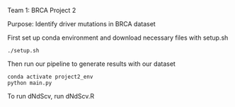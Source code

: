 Team 1: BRCA
Project 2

Purpose: Identify driver mutations in BRCA dataset

First set up conda environment and download necessary files with setup.sh
```
./setup.sh
```

Then run our pipeline to generate results with our dataset
```
conda activate project2_env
python main.py
```

To run dNdScv, run dNdScv.R